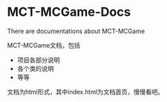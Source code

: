 MCT-MCGame-Docs
===============

There are documentations about MCT-MCGame

MCT-MCGame文档，包括

* 项目各部分说明
* 各个类的说明
* 等等

文档为html形式，其中index.html为文档首页，慢慢看吧。